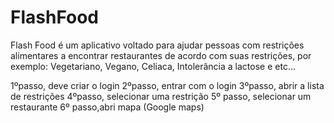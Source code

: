 # FlashFood
Flash Food é um aplicativo voltado para ajudar pessoas com restrições alimentares a encontrar restaurantes de acordo com suas restrições, por exemplo: Vegetariano, Vegano, Celiaca, Intolerância a lactose e etc…

1ºpasso, deve criar o login
2ºpasso, entrar com o login
3ºpasso, abrir a lista de restrições
4ºpasso, selecionar uma restrição
5º passo, selecionar um restaurante
6º passo,abri mapa (Google maps)
